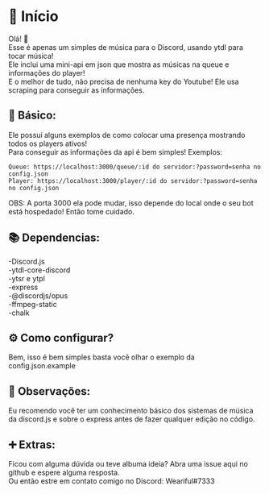 # 🔷 Início

Olá! 👋<br>
Esse é apenas um simples de música para o Discord, usando ytdl para tocar música!<br>
Ele inclui uma mini-api em json que mostra as músicas na queue e informações do player!<br>
E o melhor de tudo, não precisa de nenhuma key do Youtube! Ele usa scraping para conseguir as informações.<br>


## 💁 Básico:

Ele possui alguns exemplos de como colocar uma presença mostrando todos os players ativos!<br>
Para conseguir as informações da api é bem simples! Exemplos:<br>
```
Queue: https://localhost:3000/queue/:id do servidor:?password=senha no config.json
Player: https://localhost:3000/player/:id do servidor:?password=senha no config.json
```

OBS: A porta 3000 ela pode mudar, isso depende do local onde o seu bot está hospedado! Então tome cuidado.

## 📚 Dependencias:

-Discord.js<br>
-ytdl-core-discord<br>
-ytsr e ytpl<br>
-express<br>
-@discordjs/opus<br>
-ffmpeg-static<br>
-chalk<br>

## ⚙️ Como configurar?

Bem, isso é bem simples basta você olhar o exemplo da config.json.example

## 🔎 Observações:

Eu recomendo você ter um conhecimento básico dos sistemas de música da discord.js e sobre o express antes de fazer qualquer edição no código.

## ➕ Extras:

Ficou com alguma dúvida ou teve albuma ideia? Abra uma issue aqui no github e espere alguma resposta. <br>
Ou então estre em contato comigo no Discord: Weariful#7333<br>